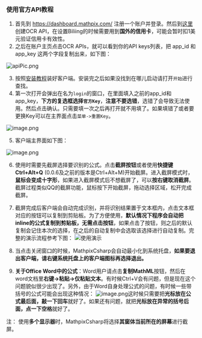 ### 使用官方API教程

1. 首先到 https://dashboard.mathpix.com/ 注册一个账户并登录。然后到[这里](https://accounts.mathpix.com/ocr-api/new)创建OCR API，在设置Biliing的时候需要用到**国外的信用卡**，可能会暂时扣1美元验证信用卡有效性。
2. 之后在账户主页点击OCR APIs，就可以看到你的API keys列表，把 app_id 和 app_key 这两个字段复制出来，如下图：

![apiPic.png](https://i.loli.net/2021/02/19/iDofHx6bZFmqvVB.png)

3. 按照[安装教程](https://github.com/itewqq/MathpixCsharp/blob/master/README.md)装好客户端。安装完之后如果没找到在哪儿启动请打开```开始```进行查找。
4. 第一次打开会弹出在名为```login```的窗口，在里面填入之前的app_id和app_key，**下方的复选框选择```官方Key```**，**注意不要选错**，选错了会导致无法使用。然后点击确认。只需要填一次之后再打开就不用填了。如果填错了或者要更换Key可以在主界面点击```菜单->重置Key```。
   
![image.png](https://i.loli.net/2021/02/19/HAKMjmYhplwqez4.png)

5. 客户端主界面如下图：

![image.png](https://i.loli.net/2021/02/19/8eqmzvsGDKUJh9d.png)

6. 使用时需要先截屏选择要识别的公式。点击**截屏按钮**或者使用**快捷键Ctrl+Alt+Q** (0.0.6及之前的版本是Ctrl+Alt+M)开始截屏。进入截屏模式时，**鼠标会变成十字形**，如果进入截屏模式后不想截屏了，可以**按右键取消截屏**。截屏过程类似QQ的截屏功能，鼠标按下开始截屏，拖动选择区域，松开完成截屏。
7. 截屏完成后客户端会自动完成识别，并将识别结果置于文本框内，点击文本框对应的按钮可以复制到剪贴板。为了方便使用，**默认情况下程序会自动把inline的公式复制到剪贴板，无需点击按钮**，如果点击了按钮，则之后的默认复制会记住本次的选择，在之后的自动复制中会选取该选择进行自动复制。完整的演示流程参考下图：
![使用演示](/images/demo1.gif)

8. 当点击关闭窗口的时候，MathpixCsharp会自动最小化到系统托盘，**如果要退出客户端，请右键系统托盘上的客户端图标再选择退出。**
9. **关于Office Word中的公式**：Word用户请点击**复制MathML**按钮，然后在word文档里**右键->粘贴->仅粘贴文本**。有时候Ctrl+V会有问题，但是现在这个问题貌似很少出现了。另外，由于Word自身处理公式的问题，有时候一些带括号的公式可能会出现这种情况：
![image.png](https://i.loli.net/2021/02/19/yKu7RCmknDGNz8V.png)这时候只需要把**光标放在公式最后面，敲一下回车**就好了。如果还有问题，就把**光标放在异常的括号后面，点一下空格**就好了。

注： 使用**多个显示器**时，MathpixCsharp将选择**其窗体当前所在的屏幕**进行截屏。